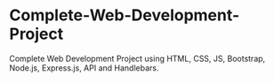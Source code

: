 # Complete-Web-Development-Project
Complete Web Development Project using HTML, CSS, JS, Bootstrap, Node.js, Express.js, API and Handlebars.
